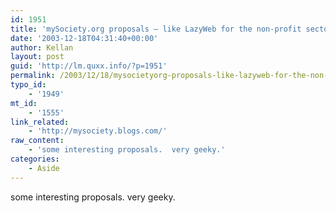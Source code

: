 ```yaml
---
id: 1951
title: 'mySociety.org proposals – like LazyWeb for the non-profit sector.'
date: '2003-12-18T04:31:40+00:00'
author: Kellan
layout: post
guid: 'http://lm.quxx.info/?p=1951'
permalink: /2003/12/18/mysocietyorg-proposals-like-lazyweb-for-the-non-profit-sector/
typo_id:
    - '1949'
mt_id:
    - '1555'
link_related:
    - 'http://mysociety.blogs.com/'
raw_content:
    - 'some interesting proposals.  very geeky.'
categories:
    - Aside
---
```


some interesting proposals. very geeky.